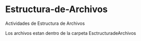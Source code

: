 # Estructura-de-Archivos
Actividades de Estructura de Archivos


Los archivos estan dentro de la carpeta EsctructuradeArchivos